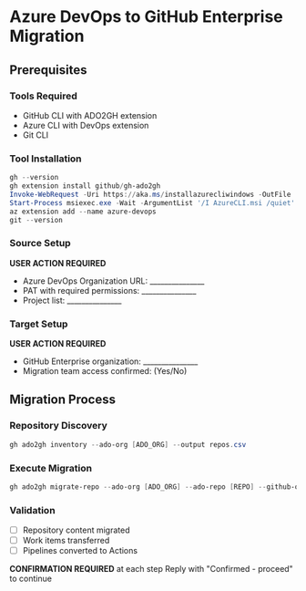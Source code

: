 ﻿---
mode: 'agent'
description: 'Azure DevOps Services/Server to GitHub Enterprise Migration Assistant'
---

# Azure DevOps to GitHub Enterprise Migration

## Prerequisites

### Tools Required
- GitHub CLI with ADO2GH extension
- Azure CLI with DevOps extension
- Git CLI

### Tool Installation
```powershell
gh --version
gh extension install github/gh-ado2gh
Invoke-WebRequest -Uri https://aka.ms/installazurecliwindows -OutFile .\AzureCLI.msi
Start-Process msiexec.exe -Wait -ArgumentList '/I AzureCLI.msi /quiet'
az extension add --name azure-devops
git --version
```

### Source Setup
 **USER ACTION REQUIRED**
- Azure DevOps Organization URL: _______________
- PAT with required permissions: _______________
- Project list: _______________

### Target Setup
 **USER ACTION REQUIRED**
- GitHub Enterprise organization: _______________
- Migration team access confirmed: (Yes/No)

## Migration Process

### Repository Discovery
```powershell
gh ado2gh inventory --ado-org [ADO_ORG] --output repos.csv
```

### Execute Migration
```powershell
gh ado2gh migrate-repo --ado-org [ADO_ORG] --ado-repo [REPO] --github-org [GH_ORG] --github-repo [REPO]
```

### Validation
- [ ] Repository content migrated
- [ ] Work items transferred
- [ ] Pipelines converted to Actions

 **CONFIRMATION REQUIRED** at each step
Reply with "Confirmed - proceed" to continue
